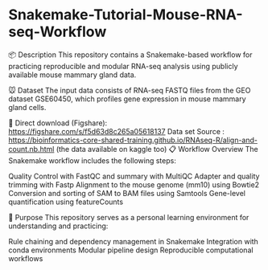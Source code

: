# Snakemake-Tutorial-Mouse-RNA-seq-Workflow

📦 Description
This repository contains a Snakemake-based workflow for practicing reproducible and modular RNA-seq analysis using publicly available mouse mammary gland data.

🐭 Dataset
The input data consists of RNA-seq FASTQ files from the GEO dataset GSE60450, which profiles gene expression in mouse mammary gland cells.

🔗 Direct download (Figshare): https://figshare.com/s/f5d63d8c265a05618137
Data set Source : https://bioinformatics-core-shared-training.github.io/RNAseq-R/align-and-count.nb.html (the data available on kaggle too)
📋 Workflow Overview
The Snakemake workflow includes the following steps:

Quality Control with FastQC and summary with MultiQC
Adapter and quality trimming with Fastp
Alignment to the mouse genome (mm10) using Bowtie2
Conversion and sorting of SAM to BAM files using Samtools
Gene-level quantification using featureCounts

🧪 Purpose
This repository serves as a personal learning environment for understanding and practicing:

Rule chaining and dependency management in Snakemake
Integration with conda environments
Modular pipeline design
Reproducible computational workflows
